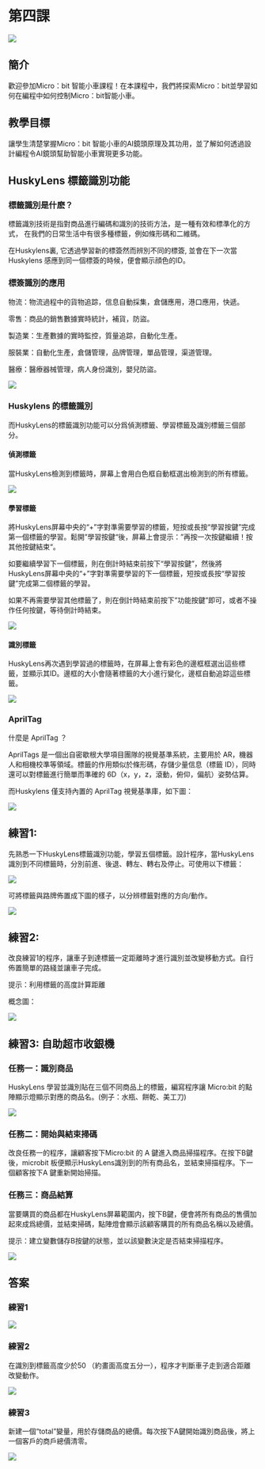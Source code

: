 # 第四課
![](pic/4/4_1.png)

## 簡介
<P>
歡迎參加Micro：bit 智能小車課程！在本課程中，我們將探索Micro：bit並學習如何在編程中如何控制Micro：bit智能小車。
<P>

## 教學目標
<P>
讓學生清楚掌握Micro：bit 智能小車的AI鏡頭原理及其功用，並了解如何透過設計編程令AI鏡頭幫助智能小車實現更多功能。
<P>

## HuskyLens 標籤識別功能
### 標籤識別是什麽？
<P>
標籤識別技術是指對商品進行編碼和識別的技術方法，是一種有效和標準化的方式， 在我們的日常生活中有很多種標籤，例如條形碼和二維碼。
<P>
<P>
在Huskylens裏, 它透過學習新的標簽然而辨別不同的標簽, 並會在下一次當Huskylens 感應到同一個標簽的時候，便會顯示顔色的ID。
<P>

### 標簽識別的應用
<P>
物流：物流過程中的貨物追踪，信息自動採集，倉儲應用，港口應用，快遞。
<P>
<P>
零售：商品的銷售數據實時統計，補貨，防盜。
<P>
<P>
製造業：生產數據的實時監控，質量追踪，自動化生產。
<P>
<P>
服裝業：自動化生產，倉儲管理，品牌管理，單品管理，渠道管理。
<P>
<P>
醫療：醫療器械管理，病人身份識別，嬰兒防盜。
<P>

![](pic/4/4_2.png)

### Huskylens 的標籤識別
<P>
而HuskyLens的標籤識別功能可以分爲偵測標籤、學習標籤及識別標籤三個部分。
<P>

#### 偵測標籤
<P>
當HuskyLens檢測到標籤時，屏幕上會用白色框自動框選出檢測到的所有標籤。
<P>

![](pic/4/4_3.png)

#### 學習標籤
<P>
將HuskyLens屏幕中央的“+”字對準需要學習的標籤，短按或長按“學習按鍵”完成第一個標籤的學習。鬆開”學習按鍵“後，屏幕上會提示：”再按一次按鍵繼續！按其他按鍵結束“。
<P>
<P>
如要繼續學習下一個標籤，則在倒計時結束前按下“學習按鍵”，然後將HuskyLens屏幕中央的“+”字對準需要學習的下一個標籤，短按或長按“學習按鍵”完成第二個標籤的學習。
<P>
<P>
如果不再需要學習其他標籤了，則在倒計時結束前按下”功能按鍵”即可，或者不操作任何按鍵，等待倒計時結束。
<P>

![](pic/4/4_4.png)

#### 識別標籤
<P>
HuskyLens再次遇到學習過的標籤時，在屏幕上會有彩色的邊框框選出這些標籤，並顯示其ID。邊框的大小會隨著標籤的大小進行變化，邊框自動追踪這些標籤。
<P>

![](pic/4/4_5.png)

### AprilTag
<P>
什麼是 AprilTag ？
<P>
<P>
AprilTags 是一個出自密歇根大學項目團隊的視覺基準系統，主要用於 AR，機器人和相機校準等領域。標籤的作用類似於條形碼，存儲少量信息（標籤 ID），同時還可以對標籤進行簡單而準確的 6D（x，y，z，滾動，俯仰，偏航）姿勢估算。
<P>
<P>
而Huskylens 僅支持內置的 AprilTag 視覺基準庫，如下圖：
<P>

![](pic/4/4_6.png)

## 練習1:
<P>
先熟悉一下HuskyLens標籤識別功能，學習五個標籤。設計程序，當HuskyLens識別到不同標籤時，分別前進、後退、轉左、轉右及停止。可使用以下標籤：
<P>

![](pic/4/4_7.png)
<P>
可將標籤與路牌佈置成下圖的樣子，以分辨標籤對應的方向/動作。
<P>

![](pic/4/4_8.png)

## 練習2:
<P>
改良練習1的程序，讓車子到達標籤一定距離時才進行識別並改變移動方式。自行佈置簡單的路綫並讓車子完成。
<P>
<P>
提示：利用標籤的高度計算距離
<P>
<P>
概念圖：
<P>

![](pic/4/4_9.png)

## 練習3: 自助超市收銀機
### 任務一：識別商品
<P>
HuskyLens 學習並識別貼在三個不同商品上的標籤，編寫程序讓 Micro:bit 的點陣顯示燈顯示對應的商品名。(例子：水瓶、餅乾、美工刀)
<P>

![](pic/4/4_10.png)

### 任務二：開始與結束掃碼
<P>
改良任務一的程序，讓顧客按下Micro:bit 的 A 鍵進入商品掃描程序。在按下B鍵後，microbit 板便顯示HuskyLens識別到的所有商品名，並結束掃描程序。下一個顧客按下A 鍵重新開始掃描。
<P>

### 任務三：商品結算
<P>
當要購買的商品都在HuskyLens屏幕範圍内，按下B鍵，便會將所有商品的售價加起來成爲總價，並結束掃碼，點陣燈會顯示該顧客購買的所有商品名稱以及總價。
<P>
<P>
提示：建立變數儲存B按鍵的狀態，並以該變數決定是否結束掃描程序。
<P>

![](pic/4/4_11.png)

## 答案
### 練習1
![](pic/4/4_12.png)

### 練習2
<P>
在識別到標籤高度少於50 （約畫面高度五分一），程序才判斷車子走到適合距離改變動作。
<P>

![](pic/4/4_13.png)

### 練習3
<P>
新建一個“total”變量，用於存儲商品的總價。每次按下A鍵開始識別商品後，將上一個客戶的商戶總價清零。
<P>

![](pic/4/4_14.png)
